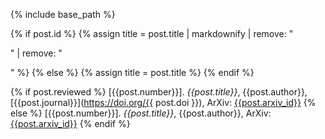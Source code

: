 {% include base_path %}

{% if post.id %}
  {% assign title = post.title | markdownify | remove: "<p>" | remove: "</p>" %}
{% else %}
  {% assign title = post.title %}
{% endif %}

{% if post.reviewed %}
  [{{post.number}}]. *{{post.title}}*, {{post.author}}, [{{post.journal}}](https://doi.org/{{ post.doi }}), ArXiv: [{{post.arxiv_id}}]({{post.arxiv_link}})
{% else %}
  [{{post.number}}]. *{{post.title}}*, {{post.author}}, ArXiv: [{{post.arxiv_id}}]({{post.arxiv_link}})
{% endif %}
